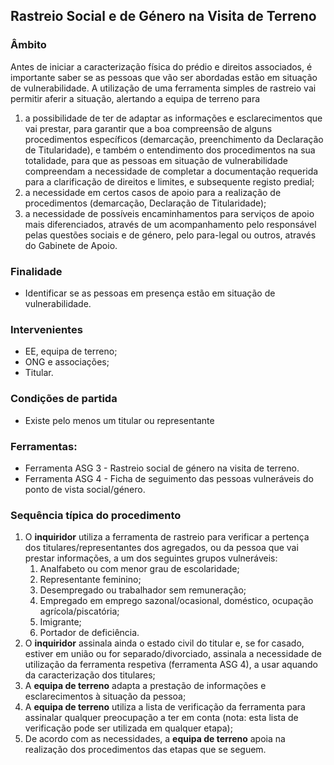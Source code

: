 ## Rastreio Social e de Género na Visita de Terreno

### Âmbito

Antes de iniciar a caracterização física do prédio e direitos associados, é importante saber se as pessoas que vão ser abordadas estão em situação de vulnerabilidade. A utilização de uma ferramenta simples de rastreio vai permitir aferir a situação, alertando a equipa de terreno para 

1. a possibilidade de ter de adaptar as informações e esclarecimentos que vai prestar, para garantir que a boa compreensão de alguns procedimentos específicos \(demarcação, preenchimento da Declaração de Titularidade\), e também o entendimento dos procedimentos na sua totalidade, para que as pessoas em situação de vulnerabilidade compreendam a necessidade de completar a documentação requerida para a clarificação de direitos e limites, e subsequente registo predial; 
2. a necessidade em certos casos de apoio para a realização de procedimentos \(demarcação, Declaração de Titularidade\); 
3. a necessidade de possíveis encaminhamentos para serviços de apoio mais diferenciados, através de um acompanhamento pelo responsável pelas questões sociais e de género, pelo para-legal ou outros, através do Gabinete de Apoio.

### Finalidade

* Identificar se as pessoas em presença estão em situação de vulnerabilidade.

### Intervenientes

* EE, equipa de terreno;
* ONG e associações;
* Titular.

### Condições de partida

* Existe pelo menos um titular ou representante

### Ferramentas:

* Ferramenta ASG 3 - Rastreio social de género na visita de terreno.
* Ferramenta ASG 4 - Ficha de seguimento das pessoas vulneráveis do ponto de vista social/género.

### Sequência típica do procedimento

1. O **inquiridor** utiliza a ferramenta de rastreio para verificar a pertença dos titulares/representantes dos agregados, ou da pessoa que vai prestar informações, a um dos seguintes grupos vulneráveis:
   1. Analfabeto ou com menor grau de escolaridade;
   2. Representante feminino;
   3. Desempregado ou trabalhador sem remuneração;
   4. Empregado em emprego sazonal/ocasional, doméstico, ocupação agrícola/piscatória;
   5. Imigrante;
   6. Portador de deficiência.
2. O **inquiridor** assinala ainda o estado civil do titular e, se for casado, estiver em união ou for separado/divorciado, assinala a necessidade de utilização da ferramenta respetiva \(ferramenta ASG 4\), a usar aquando da caracterização dos titulares;
3. A **equipa de terreno** adapta a prestação de informações e esclarecimentos à situação da pessoa;
4. A **equipa de terreno** utiliza a lista de verificação da ferramenta para assinalar qualquer preocupação a ter em conta \(nota: esta lista de verificação pode ser utilizada em qualquer etapa\);
5. De acordo com as necessidades, a **equipa de terreno** apoia na realização dos procedimentos das etapas que se seguem.



